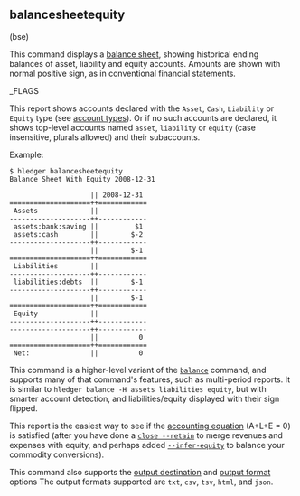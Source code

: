 ## balancesheetequity

(bse)

This command displays a [balance sheet](https://en.wikipedia.org/wiki/Balance_sheet), 
showing historical ending balances of asset, liability and equity accounts.
Amounts are shown with normal positive sign, as in conventional
financial statements.

_FLAGS

This report shows accounts declared with the `Asset`, `Cash`, `Liability` or `Equity` type
(see [account types](https://hledger.org/hledger.html#account-types)).
Or if no such accounts are declared, it shows top-level accounts named
`asset`, `liability` or `equity` (case insensitive, plurals allowed) and their subaccounts.

Example:
```cli
$ hledger balancesheetequity
Balance Sheet With Equity 2008-12-31

                    || 2008-12-31 
====================++============
 Assets             ||            
--------------------++------------
 assets:bank:saving ||         $1 
 assets:cash        ||        $-2 
--------------------++------------
                    ||        $-1 
====================++============
 Liabilities        ||            
--------------------++------------
 liabilities:debts  ||        $-1 
--------------------++------------
                    ||        $-1 
====================++============
 Equity             ||            
--------------------++------------
--------------------++------------
                    ||          0 
====================++============
 Net:               ||          0 
```

This command is a higher-level variant of the [`balance`](#balance) command,
and supports many of that command's features, such as multi-period reports.
It is similar to `hledger balance -H assets liabilities equity`,
but with smarter account detection, and liabilities/equity displayed with
their sign flipped.

This report is the easiest way to see if the [accounting equation] (A+L+E = 0) is satisfied
(after you have done a [`close --retain`](#close---retain) to merge revenues and expenses with equity,
and perhaps added [`--infer-equity`](#inferring-equity-conversion-postings) to balance your commodity conversions).

This command also supports the
[output destination](hledger.html#output-destination) and
[output format](hledger.html#output-format) options
The output formats supported are
`txt`, `csv`, `tsv`, `html`, and `json`.

[accounting equation]: https://plaintextaccounting.org/FAQ#what-is-the-accounting-equation